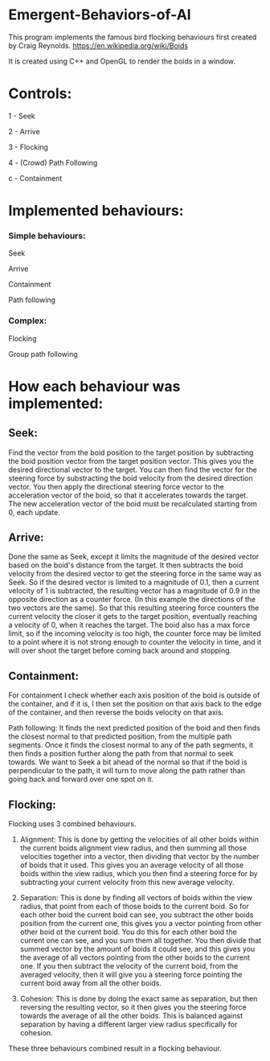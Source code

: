 # Emergent-Behaviors-of-AI
This program implements the famous bird flocking behaviours first created by Craig Reynolds.
https://en.wikipedia.org/wiki/Boids

It is created using C++ and OpenGL to render the boids in a window.

# Controls:

1 - Seek

2 - Arrive

3 - Flocking

4 - (Crowd) Path Following

c - Containment


# Implemented behaviours:

### Simple behaviours:

Seek

Arrive

Containment

Path following

### Complex:

Flocking

Group path following


# How each behaviour was implemented:

## Seek:
Find the vector from the boid position to the target position by subtracting the boid position vector from the target position vector.
This gives you the desired directional vector to the target. You can then find the vector for the steering force by substracting the boid velocity from the desired direction vector.
You then apply the directional steering force vector to the acceleration vector of the boid, so that it accelerates towards the target.
The new acceleration vector of the boid must be recalculated starting from 0, each update.

## Arrive:
Done the same as Seek, except it limits the magnitude of the desired vector based on the boid's distance from the target. 
It then subtracts the boid velocity from the desired vector to get the steering force in the same way as Seek. 
So if the desired vector is limited to a magnitude of 0.1, then a current velocity of 1 is subtracted, 
the resulting vector has a magnitude of 0.9 in the opposite direction as a counter force. (In this example the directions of the two vectors are the same).
So that this resulting steering force counters the current velocity the closer it gets to the target position, eventually reaching a velocity of 0, when it reaches the target.
The boid also has a max force limit, so if the incoming velocity is too high, 
the counter force may be limited to a point where it is not strong enough to counter the velocity in time, and it will over shoot the target before coming back around and stopping.

## Containment:
For containment I check whether each axis position of the boid is outside of the container, and if it is, 
I then set the position on that axis back to the edge of the container, and then reverse the boids velocity on that axis.

Path following:
It finds the next predicted position of the boid and then finds the closest normal to that predicted position, from the multiple path segments.
Once it finds the closest normal to any of the path segments, it then finds a position further along the path from that normal to seek towards. 
We want to Seek a bit ahead of the normal so that if the boid is perpendicular to the path, it will turn to move along the path rather than going back and forward over one spot on it.

## Flocking:
Flocking uses 3 combined behaviours.

1. Alignment: This is done by getting the velocities of all other boids within the current boids alignment view radius, 
and then summing all those velocities together into a vector, then dividing that vector by the number of boids that it used. 
This gives you an average velocity of all those boids within the view radius, which you then find a steering force for by subtracting your current velocity from this new average velocity.

2. Separation: This is done by finding all vectors of boids within the view radius, that point from each of those boids to the current boid.
So for each other boid the current boid can see, you subtract the other boids position from the current one, this gives you a vector pointing from other other boid ot the current boid.
You do this for each other boid the current one can see, and you sum them all together. 
You then divide that summed vector by the amount of boids it could see, and this gives you the average of all vectors pointing from the other boids to the current one.
If you then subtract the velocity of the current boid, from the averaged velocity, then it will give you a steering force pointing the current boid away from all the other boids.

3. Cohesion: This is done by doing the exact same as separation, but then reversing the resulting vector, so it then gives you the steering force towards the average of all the other boids.
This is balanced against separation by having a different larger view radius specifically for cohesion.

These three behaviours combined result in a flocking behaviour.


